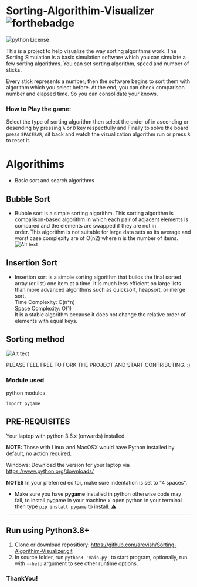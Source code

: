 # Sorting-Algorithim-Visualizer  ![forthebadge](https://forthebadge.com/images/badges/made-with-python.svg)

![python License](https://img.shields.io/badge/MADE%20WITH-Pygames-green.svg)

This is a project to help visualize the way sorting algorithms work.
The Sorting Simulation is a basic simulation software which you can simulate a few sorting algorithms. You can set sorting algorithm, speed and number of sticks.

Every stick represents a number; then the software begins to sort them with algorithm which you select before. At the end, you can check comparison number and elapsed time. So you can consolidate your knows.

### How to Play the game:
Select the type of sorting algorithm then select the order of in ascending  or desending by pressing ` A ` or ` D ` key respectfully and Finally to solve the board press `SPACEBAR`, sit back and watch the vizualization algorithm run or press ` R ` to reset it.

# Algorithims
- Basic sort and search algorithms</br>

## Bubble Sort </br>
- Bubble sort is a simple sorting algorithm. This sorting algorithm is comparison-based algorithm in which each pair of adjacent elements is compared and the elements are swapped if they are not in</br> order. This algorithm is not suitable for large data sets as its average and worst case complexity are of Ο(n2) where n is the number of items.</br>
![Alt text](http://www.geeksforgeeks.org/wp-content/uploads/gq/2014/02/bubble-sort1.png)</br>


## Insertion Sort
- Insertion sort is a simple sorting algorithm that builds the final sorted array (or list) one item at a time. It is much less efficient on large lists than more advanced algorithms such as quicksort, heapsort, or merge sort. </br>
 Time Complexity: O(n*n) </br>
 Space Complexity: O(1) </br>
 It is a stable algorithm because it does not change the relative order of elements with equal keys. </br>   
 
 ## Sorting method
 ![Alt text](http://freefeast.info/wp-content/uploads//2013/01/Insertion-Sort-Model11.jpg)
<!-- 
### DEMO - 
![sorting algorithm]

-->

PLEASE FEEL FREE TO FORK THE PROJECT AND START CONTRIBUTING. :)

### Module used
python modules
```
import pygame
```

## PRE-REQUISITES
Your laptop with python 3.6.x (onwards) installed.

**NOTE:** Those with Linux and MacOSX would have Python installed by default, no action required.

Windows: Download the version for your laptop via https://www.python.org/downloads/

**NOTES**
In your preferred editor, make sure indentation is set to "4 spaces".

* Make sure you have **pygame** installed in python otherwise code may fail, to install pygame in your machine > open python in your terminal then type `pip install pygame` to install. :warning:

---

## Run using Python3.8+
1. Clone or download repositiory: https://github.com/arevish/Sorting-Algorithim-Visualizer.git
2. In source folder, run `python3 'main.py'` to start program, optionally, run with `--help` argument to see other runtime options.
 
### ThankYou!
